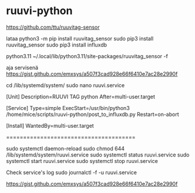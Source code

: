 # ruuvi-python

https://github.com/ttu/ruuvitag-sensor


lataa 
python3 -m pip install ruuvitag_sensor
sudo pip3 install ruuvitag_sensor
sudo pip3 install influxdb

python3.11 ~/.local/lib/python3.11/site-packages/ruuvitag_sensor -f


aja servisenä
https://gist.github.com/emxsys/a507f3cad928e66f6410e7ac28e2990f

cd /lib/systemd/system/
sudo nano ruuvi.service

[Unit]
Description=RUUVI TAG python
After=multi-user.target

[Service]
Type=simple
ExecStart=/usr/bin/python3 /home/mice/scripts/ruuvi-python/post_to_influxdb.py
Restart=on-abort

[Install]
WantedBy=multi-user.target

======================================

sudo systemctl daemon-reload 
sudo chmod 644 /lib/systemd/system/ruuvi.service
sudo systemctl status ruuvi.service 
sudo systemctl start ruuvi.service
sudo systemctl stop ruuvi.service

Check service's log
sudo journalctl -f -u ruuvi.service


https://gist.github.com/emxsys/a507f3cad928e66f6410e7ac28e2990f
